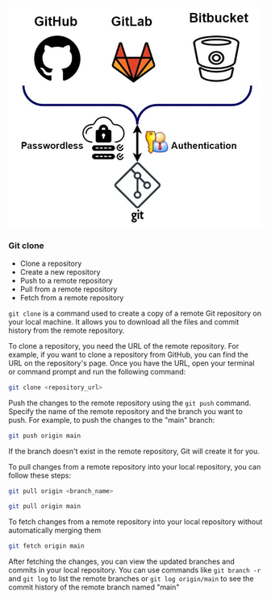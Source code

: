 ![43](../.gitbook/assets/43-gitremote.jpg)


### Git clone

- Clone a repository
- Create a new repository
- Push to a remote repository
- Pull from a remote repository
- Fetch from a remote repository

`git clone` is a command used to create a copy of a remote Git repository on your local machine. It allows you to download all the files and commit history from the remote repository.

To clone a repository, you need the URL of the remote repository. For example, if you want to clone a repository from GitHub, you can find the URL on the repository's page. Once you have the URL, open your terminal or command prompt and run the following command:

```bash
git clone <repository_url>
```

Push the changes to the remote repository using the `git push` command. Specify the name of the remote repository and the branch you want to push. For example, to push the changes to the "main" branch:

```bash
git push origin main
```

If the branch doesn't exist in the remote repository, Git will create it for you.

To pull changes from a remote repository into your local repository, you can follow these steps:

```bash
git pull origin <branch_name>
```


```bash
git pull origin main
```

To fetch changes from a remote repository into your local repository without automatically merging them

```bash
git fetch origin main
```

After fetching the changes, you can view the updated branches and commits in your local repository. You can use commands like `git branch -r` and `git log` to list the remote branches or `git log origin/main` to see the commit history of the remote branch named "main"

